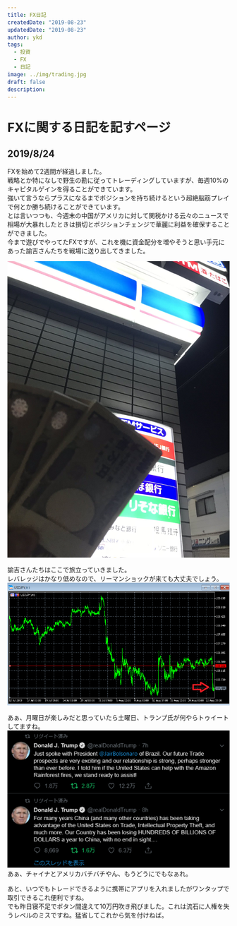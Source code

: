 ```yaml
---
title: FX日記
createdDate: "2019-08-23"
updatedDate: "2019-08-23"
author: ykd
tags:
  - 投資
  - FX
  - 日記
image: ../img/trading.jpg
draft: false
description: 
---
```


# FXに関する日記を記すページ

## 2019/8/24
FXを始めて2週間が経過しました。  
戦略とか特になしで野生の勘に従ってトレーディングしていますが、毎週10%のキャピタルゲインを得ることができています。  
強いて言うならプラスになるまでポジションを持ち続けるという超絶脳筋プレイで何とか勝ち続けることができています。  
とは言いつつも、今週末の中国がアメリカに対して関税かける云々のニュースで相場が大暴れしたときは損切とポジションチェンジで華麗に利益を確保することができました。  
今まで遊びでやってたFXですが、これを機に資金配分を増やそうと思い手元にあった諭吉さんたちを戦場に送り出してきました。  

![](./yukichi.jpg)  

諭吉さんたちはここで旅立っていきました。  
レバレッジはかなり低めなので、リーマンショックが来ても大丈夫でしょう。  
![](2019-8-23.png)

あぁ、月曜日が楽しみだと思っていたら土曜日、トランプ氏が何やらトゥイートしてますね。
![](./trump.png)  
あぁ、チャイナとアメリカバチバチやん、もうどうにでもなぁれ。  

あと、いつでもトレードできるように携帯にアプリを入れましたがワンタップで取引できるこれ便利ですね。  
でも昨日寝不足でボタン間違えて10万円吹き飛びました。これは流石に人権を失うレベルのミスですね。猛省してこれから気を付けねば。  



